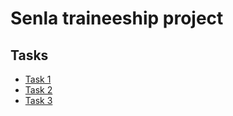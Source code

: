 # Senla traineeship project
## Tasks
+ [Task 1](../master/task1)
+ [Task 2](../master/task2)
+ [Task 3](../master/task3)
